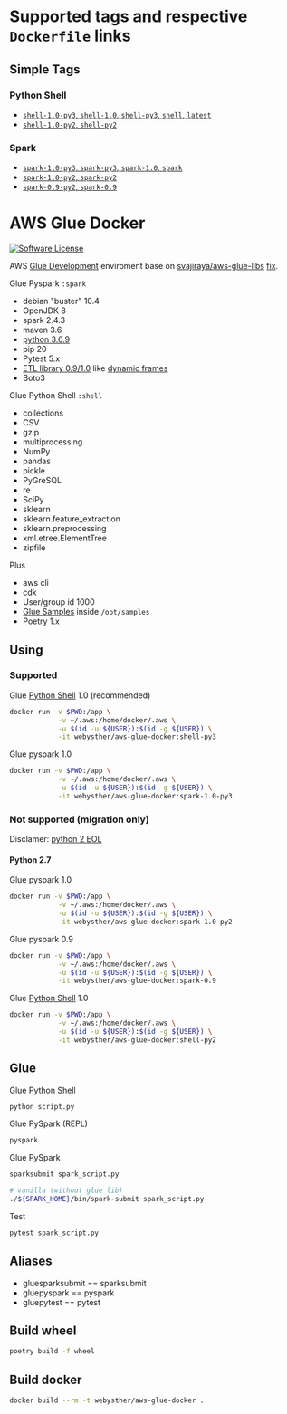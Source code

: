 # Supported tags and respective `Dockerfile` links

## Simple Tags

### Python Shell

-	[`shell-1.0-py3`, `shell-1.0`, `shell-py3`, `shell`, `latest`](https://github.com/webysther/aws-glue-docker/blob/master/src/shell/py3/Dockerfile)
-	[`shell-1.0-py2`, `shell-py2`](https://github.com/webysther/aws-glue-docker/blob/master/src/shell/py2/Dockerfile)

### Spark

-	[`spark-1.0-py3`, `spark-py3`, `spark-1.0`, `spark`](https://github.com/webysther/aws-glue-docker/blob/master/src/spark/1.0/py3/Dockerfile)
-	[`spark-1.0-py2`, `spark-py2`](https://github.com/webysther/aws-glue-docker/blob/master/src/spark/1.0/py2/Dockerfile)
-	[`spark-0.9-py2`, `spark-0.9`](https://github.com/webysther/aws-glue-docker/blob/master/src/spark/0.9/Dockerfile)

# AWS Glue Docker

[![Software License](https://goo.gl/FU2Kw1)](LICENSE)

AWS [Glue Development](https://aws.amazon.com/pt/about-aws/whats-new/2019/08/aws-glue-releases-binaries-of-glue-etl-libraries-for-glue-jobs/) 
enviroment base on [svajiraya/aws-glue-libs](https://github.com/svajiraya/aws-glue-libs) [fix](https://github.com/awslabs/aws-glue-libs/issues/25#issuecomment-628064396).

Glue Pyspark `:spark`

- debian "buster" 10.4
- OpenJDK 8
- spark 2.4.3
- maven 3.6
- [python 3.6.9](https://docs.aws.amazon.com/glue/latest/dg/release-notes.html)
- pip 20
- Pytest 5.x
- [ETL library 0.9/1.0](https://docs.aws.amazon.com/glue/latest/dg/aws-glue-programming-python.html) like [dynamic frames](https://youtu.be/PHYWI4Y9mzs?t=1226)
- Boto3

Glue Python Shell `:shell`

- collections
- CSV
- gzip
- multiprocessing
- NumPy
- pandas
- pickle
- PyGreSQL
- re
- SciPy
- sklearn
- sklearn.feature_extraction
- sklearn.preprocessing
- xml.etree.ElementTree
- zipfile

Plus

- aws cli
- cdk
- User/group id 1000
- [Glue Samples](https://github.com/aws-samples/aws-glue-samples) inside `/opt/samples`
- Poetry 1.x

## Using

### Supported

Glue [Python Shell](https://docs.aws.amazon.com/glue/latest/dg/add-job-python.html#python-shell-supported-library) 1.0 (recommended)

```bash
docker run -v $PWD:/app \
            -v ~/.aws:/home/docker/.aws \
            -u $(id -u ${USER}):$(id -g ${USER}) \
            -it webysther/aws-glue-docker:shell-py3
```

Glue pyspark 1.0

```bash
docker run -v $PWD:/app \
            -v ~/.aws:/home/docker/.aws \
            -u $(id -u ${USER}):$(id -g ${USER}) \
            -it webysther/aws-glue-docker:spark-1.0-py3
```

### Not supported (migration only)

Disclamer: [python 2 EOL](https://www.python.org/dev/peps/pep-0373/)

#### Python 2.7

Glue pyspark 1.0

```bash
docker run -v $PWD:/app \
            -v ~/.aws:/home/docker/.aws \
            -u $(id -u ${USER}):$(id -g ${USER}) \
            -it webysther/aws-glue-docker:spark-1.0-py2
```

Glue pyspark 0.9

```bash
docker run -v $PWD:/app \
            -v ~/.aws:/home/docker/.aws \
            -u $(id -u ${USER}):$(id -g ${USER}) \
            -it webysther/aws-glue-docker:spark-0.9
```

Glue [Python Shell](https://docs.aws.amazon.com/glue/latest/dg/add-job-python.html#python-shell-supported-library) 1.0

```bash
docker run -v $PWD:/app \
            -v ~/.aws:/home/docker/.aws \
            -u $(id -u ${USER}):$(id -g ${USER}) \
            -it webysther/aws-glue-docker:shell-py2
```

## Glue

Glue Python Shell

```bash
python script.py
```

Glue PySpark (REPL)

```bash
pyspark
```

Glue PySpark

```bash
sparksubmit spark_script.py

# vanilla (without glue lib)
./${SPARK_HOME}/bin/spark-submit spark_script.py
```

Test

```bash
pytest spark_script.py
```

## Aliases

- gluesparksubmit == sparksubmit
- gluepyspark == pyspark
- gluepytest == pytest

## Build wheel

```bash
poetry build -f wheel
```

## Build docker

```bash
docker build --rm -t webysther/aws-glue-docker .
```
